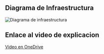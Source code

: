 ## Diagrama de Infraestructura

<image src="/images/rg-sistcont-dev.jpg" alt="Diagrama de infraestructura">

## Enlace al video de explicacion

[Video en OneDrive](https://unahhn-my.sharepoint.com/:f:/g/personal/fgutierrezc_unah_hn/EjvMAqNFAWNMkFgkRchkehkBjQb1LKnryedsRGakvriVbQ?e=idbild)
